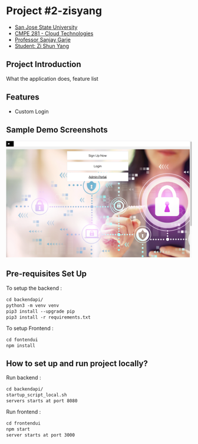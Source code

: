 # Project #2-zisyang
- [San Jose State University](http://www.sjsu.edu/)
- [CMPE 281 - Cloud Technologies](http://info.sjsu.edu/web-dbgen/catalog/courses/CMPE281.html)
- [Professor Sanjay Garje](https://www.linkedin.com/in/sanjaygarje/)
- [Student: Zi Shun Yang](https://www.linkedin.com/in/zi-s-yang-1b764560/)


## Project Introduction
What the application does, feature list


## Features
- Custom Login


## Sample Demo Screenshots
![](screenshots/Screen%20Shot%202022-10-13%20at%203.07.52%20PM.png)



## Pre-requisites Set Up

To setup the backend :
```
cd backendapi/
python3 -m venv venv
pip3 install --upgrade pip
pip3 install -r requirements.txt
```
To setup Frontend :
```
cd fontendui
npm install 
```
## How to set up and run project locally?

Run backend :
```
cd backendapi/
startup_script_local.sh
servers starts at port 8080
```
Run frontend :
```
cd frontendui 
npm start 
server starts at port 3000
```
